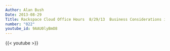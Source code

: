 ```yaml
---
Author: Alan Bush
Date: 2013-08-29
Title: Rackspace Cloud Office Hours  8/29/13  Business Considerations in the Cloud
number: "022"
youtube_id: 9AAU0lyBmO8
---
```


{{< youtube >}}
